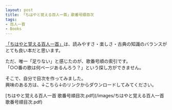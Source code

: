 ```yaml
---
layout: post
title: 「ちはやと覚える百人一首」歌番号順目次
tags:
- 百人一首
- Books
---
```


[「ちはやと覚える百人一首」][1]は、読みやすさ・楽しさ・古典の知識のバランスがとても良い本だと思います。

[1]: http://www.amazon.co.jp/%E3%81%A1%E3%81%AF%E3%82%84%E3%81%A8%E8%A6%9A%E3%81%88%E3%82%8B%E7%99%BE%E4%BA%BA%E4%B8%80%E9%A6%96-%E3%80%8C%E3%81%A1%E3%81%AF%E3%82%84%E3%81%B5%E3%82%8B%E3%80%8D%E5%85%AC%E5%BC%8F%E5%92%8C%E6%AD%8C%E3%82%AC%E3%82%A4%E3%83%89%E3%83%96%E3%83%83%E3%82%AF-%E3%81%82%E3%82%93%E3%81%AE-%E7%A7%80%E5%AD%90/dp/4063648796

ただ、唯一「足りない」と感じたのが、歌番号順の索引です。<br>
「○○番の歌は何ページあるんろう？」という探し方ができません。

そこで、自分で目次を作ってみました。<br>
興味のある方は、↓こちら↓のリンクからダウンロードしてみてください。

[ちはやと覚える百人一首 歌番号順目次.pdf](/images/ちはやと覚える百人一首 歌番号順目次.pdf)

